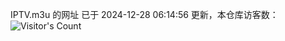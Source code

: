 IPTV.m3u 的网址 已于 2024-12-28 06:14:56 更新，本仓库访客数：![Visitor's Count](https://profile-counter.glitch.me/hero1898_tv/count.svg)

